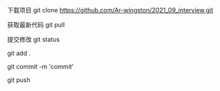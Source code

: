 下载项目
git clone https://github.com/Ar-wingston/2021_09_interview.git

获取最新代码
git pull

提交修改
git status

git add .

git commit -m 'commit'

git push
